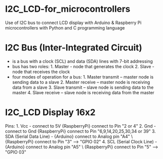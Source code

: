 # I2C_LCD-for_microcontrollers
Use of I2C bus to connect LCD display with Arduino &amp; Raspberry Pi microcontrollers with Python and C programming language

# I2C Bus (Inter-Integrated Circuit)
- is a bus with a clock (SCL) and data (SDA) lines with 7-bit addressing
- bus has two roles: 1. Master - node that generates the clock
                     2. Slave - node that receives the clock
- four modes of operation for a bus: 1. Master transmit – master node is sending data to a slave
                                     2. Master receive – master node is receiving data from a slave
                                     3. Slave transmit – slave node is sending data to the master
                                     4. Slave receive – slave node is receiving data from the master
                                     
# I2C_LCD Display 16x2
 Pins: 1. <h8>Vcc</h8> - connect to 5V  {RaspberryPi} connect to Pin "2 or 4"
       2. Gnd - connect to Gnd  {RaspberryPi} connect to Pin "6,9,14,20,25,30,34 or 39"
       3. SDA (Serial Data Line) - {Arduino} connect to Analog pin "A4" \ {RaspberryPi} connect to Pin "3" --> "GPIO 02" 
       4. SCL (Serial Clock Line) - {Arduino} connect to Analog pin "A5" \ {RaspberryPi} connect to Pin "5" --> "GPIO 03"
